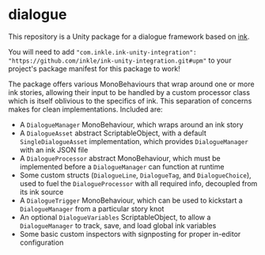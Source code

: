 # dialogue
This repository is a Unity package for a dialogue framework based on [ink](https://github.com/inkle/ink).

You will need to add `"com.inkle.ink-unity-integration": "https://github.com/inkle/ink-unity-integration.git#upm"` to your project's package manifest for this package to work!

The package offers various MonoBehaviours that wrap around one or more ink stories, allowing their input to be handled by a custom processor class which is itself oblivious to the specifics of ink. This separation of concerns makes for clean implementations.
Included are:
- A `DialogueManager` MonoBehaviour, which wraps around an ink story
- A `DialogueAsset` abstract ScriptableObject, with a default `SingleDialogueAsset` implementation, which provides `DialogueManager` with an ink JSON file
- A `DialogueProcessor` abstract MonoBehaviour, which must be implemented before a `DialogueManager` can function at runtime
- Some custom structs (`DialogueLine`, `DialogueTag`, and `DialogueChoice`), used to fuel the `DialogueProcessor` with all required info, decoupled from its ink source
- A `DialogueTrigger` MonoBehaviour, which can be used to kickstart a `DialogueManager` from a particular story knot
- An optional `DialogueVariables` ScriptableObject, to allow a `DialogueManager` to track, save, and load global ink variables
- Some basic custom inspectors with signposting for proper in-editor configuration
